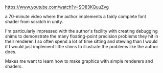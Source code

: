 https://www.youtube.com/watch?v=SO83KQuuZvg

a 70-minute video where the author implements a fairly complete font shader from scratch in unity.

I'm particularly impressed with the author's facility with creating debugging shims to demonstrate the many floating-point precision problems they hit in their renderer. I so often spend a lot of time sitting and stewing than I would if I would just implement little shims to illustrate the problems like the author does.

Makes me want to learn how to make graphics with simple renderers and shaders.